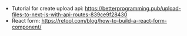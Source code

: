 - Tutorial for create upload api: https://betterprogramming.pub/upload-files-to-next-js-with-api-routes-839ce9f28430
- React form: https://retool.com/blog/how-to-build-a-react-form-component/
